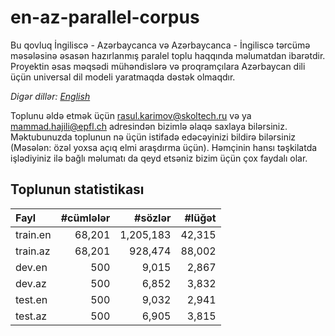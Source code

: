 # en-az-parallel-corpus

Bu qovluq İngiliscə - Azərbaycanca və Azərbaycanca - İngiliscə tərcümə məsələsinə əsasən hazırlanmış paralel toplu haqqında məlumatdan ibarətdir. Proyektin əsas məqsədi mühəndislərə və proqramçılara Azərbaycan dili üçün universal dil modeli yaratmaqda dəstək olmaqdır.

*Digər dillər: [English](README.md)*

Toplunu əldə etmək üçün rasul.karimov@skoltech.ru və ya mammad.hajili@epfl.ch adresindən bizimlə əlaqə saxlaya bilərsiniz. Məktubunuzda toplunun nə üçün istifadə edəcəyinizi bildirə bilərsiniz (Məsələn: özəl yoxsa açıq elmi araşdırma üçün). Həmçinin hansı təşkilatda işlədiyiniz ilə bağlı məlumatı da qeyd etsəniz bizim üçün çox faydalı olar.

Toplunun statistikası
-----------------

| Fayl           | #cümlələr |  #sözlər | #lüğət |
|:---------------|-----------:|--------:|------------:|
| train.en       |     68,201 | 1,205,183 |       42,315 |
| train.az       |     68,201 | 928,474 |       88,002 |
| dev.en         |        500 |   9,015 |         2,867 |
| dev.az         |        500 |   6,852 |         3,832 |
| test.en        |        500 |   9,032 |         2,941 |
| test.az        |        500 |   6,905 |         3,815 |

